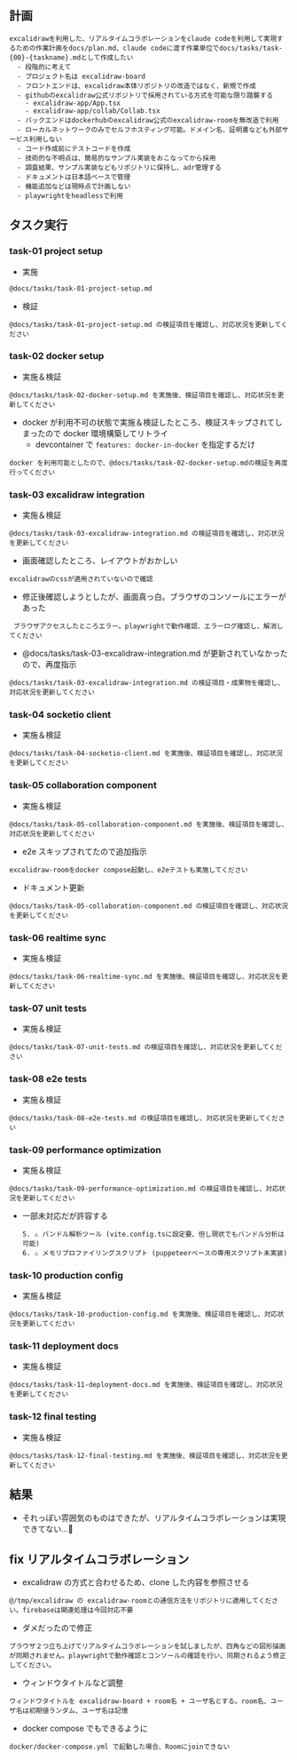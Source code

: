 ## 計画

```
excalidrawを利用した、リアルタイムコラボレーションをclaude codeを利用して実現するための作業計画をdocs/plan.md、claude codeに渡す作業単位でdocs/tasks/task-{00}-{taskname}.mdとして作成したい
  - 段階的に考えて
  - プロジェクト名は excalidraw-board
  - フロントエンドは、excalidraw本体リポジトリの改造ではなく、新規で作成
  - githubのexcalidraw公式リポジトリで採用されている方式を可能な限り踏襲する
    - excalidraw-app/App.tsx
    - excalidraw-app/collab/Collab.tsx
  - バックエンドはdockerhubのexcalidraw公式のexcalidraw-roomを無改造で利用
  - ローカルネットワークのみでセルフホスティング可能。ドメイン名、証明書なども外部サービス利用しない
  - コード作成前にテストコードを作成
  - 技術的な不明点は、簡易的なサンプル実装をおこなってから採用
  - 調査結果、サンプル実装などもリポジトリに保持し、adr管理する
  - ドキュメントは日本語ベースで管理
  - 機能追加などは現時点で計画しない
  - playwrightをheadlessで利用
```

## タスク実行

### task-01 project setup

- 実施

```
@docs/tasks/task-01-project-setup.md
```

- 検証

```
@docs/tasks/task-01-project-setup.md の検証項目を確認し、対応状況を更新してください
```

### task-02 docker setup

- 実施＆検証

```
@docs/tasks/task-02-docker-setup.md を実施後、検証項目を確認し、対応状況を更新してください
```

- docker が利用不可の状態で実施＆検証したところ、検証スキップされてしまったので docker 環境構築してリトライ
  - devcontainer で `features: docker-in-docker` を指定するだけ

```
docker を利用可能としたので、@docs/tasks/task-02-docker-setup.mdの検証を再度行ってください
```

### task-03 excalidraw integration

- 実施＆検証

```
@docs/tasks/task-03-excalidraw-integration.md の検証項目を確認し、対応状況を更新してください
```

- 画面確認したところ、レイアウトがおかしい

```
excalidrawのcssが適用されていないので確認
```

- 修正後確認しようとしたが、画面真っ白。ブラウザのコンソールにエラーがあった

```
 ブラウザアクセスしたところエラー。playwrightで動作確認、エラーログ確認し、解消してください
```

- @docs/tasks/task-03-excalidraw-integration.md が更新されていなかったので、再度指示

```
@docs/tasks/task-03-excalidraw-integration.md の検証項目・成果物を確認し、対応状況を更新してください
```

### task-04 socketio client

- 実施＆検証

```
@docs/tasks/task-04-socketio-client.md を実施後、検証項目を確認し、対応状況を更新してください
```

### task-05 collaboration component

- 実施＆検証

```
@docs/tasks/task-05-collaboration-component.md を実施後、検証項目を確認し、対応状況を更新してください
```

- e2e スキップされてたので追加指示

```
excalidraw-roomをdocker compose起動し、e2eテストも実施してください
```

- ドキュメント更新

```
@docs/tasks/task-05-collaboration-component.md の検証項目を確認し、対応状況を更新してください
```

### task-06 realtime sync

- 実施＆検証

```
@docs/tasks/task-06-realtime-sync.md を実施後、検証項目を確認し、対応状況を更新してください
```

### task-07 unit tests

- 実施＆検証

```
@docs/tasks/task-07-unit-tests.md の検証項目を確認し、対応状況を更新してください
```

### task-08 e2e tests

- 実施＆検証

```
@docs/tasks/task-08-e2e-tests.md の検証項目を確認し、対応状況を更新してください
```

### task-09 performance optimization

- 実施＆検証

```
@docs/tasks/task-09-performance-optimization.md の検証項目を確認し、対応状況を更新してください
```

- 一部未対応だが許容する
  ```
  5. ⚠️ バンドル解析ツール (vite.config.tsに設定要、但し現状でもバンドル分析は可能)
  6. ⚠️ メモリプロファイリングスクリプト (puppeteerベースの専用スクリプト未実装)
  ```

### task-10 production config

- 実施＆検証

```
@docs/tasks/task-10-production-config.md を実施後、検証項目を確認し、対応状況を更新してください
```

### task-11 deployment docs

- 実施＆検証

```
@docs/tasks/task-11-deployment-docs.md を実施後、検証項目を確認し、対応状況を更新してください
```

### task-12 final testing

- 実施＆検証

```
@docs/tasks/task-12-final-testing.md を実施後、検証項目を確認し、対応状況を更新してください
```

## 結果

- それっぽい雰囲気のものはできたが、リアルタイムコラボレーションは実現できてない...🤮

## fix リアルタイムコラボレーション

- excalidraw の方式と合わせるため、clone した内容を参照させる

```
@/tmp/excalidraw の excalidraw-roomとの通信方法をリポジトリに適用してください。firebaseは関連処理は今回対応不要
```

- ダメだったので修正

```
ブラウザ２つ立ち上げてリアルタイムコラボレーションを試しましたが、四角などの図形描画が同期されません。playwrightで動作確認とコンソールの確認を行い、同期されるよう修正してください。
```

- ウィンドウタイトルなど調整

```
ウィンドウタイトルを excalidraw-board + room名 + ユーザ名とする。room名、ユーザ名は初期値ランダム、ユーザ名は記憶
```

- docker compose でもできるように

```
docker/docker-compose.yml で起動した場合、Roomにjoinできない
```
